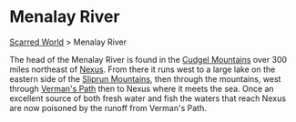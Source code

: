 # Menalay River 
[Scarred World](./scarred-world.md) > Menalay River

The head of the Menalay River is found in the [Cudgel Mountains](./cudgel-mountains.md) over 300 miles northeast of [Nexus](./city.md). From there it runs west to a large lake on the eastern side of the [Sliprun Mountains](./sliprun-mountains.md), then through the mountains, west through [Verman's Path](./vermans-path.md) then to Nexus where it meets the sea. Once an excellent source of both fresh water and fish the waters that reach Nexus are now poisoned by the runoff from Verman's Path.
